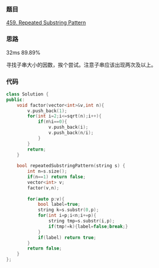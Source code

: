 ### 题目
[459. Repeated Substring Pattern](https://leetcode-cn.com/problems/repeated-substring-pattern/submissions/)
### 思路
32ms 89.89%

寻找子串大小的因数，挨个尝试。注意子串应该出现两次及以上。
### 代码
```c++
class Solution {
public:
    void factor(vector<int>&v,int n){
        v.push_back(1);
        for(int i=2;i<=sqrt(n);i++){
            if(n%i==0){
                v.push_back(i);
                v.push_back(n/i);
            }
        }
        return;
    }
    
    bool repeatedSubstringPattern(string s) {
        int n=s.size();
        if(n==1) return false;
        vector<int> v;
        factor(v,n);
        
        for(auto p:v){
            bool label=true;
            string k=s.substr(0,p);
            for(int i=p;i<n;i+=p){
                string tmp=s.substr(i,p);
                if(tmp!=k){label=false;break;}
            }
            if(label) return true;
        }
        return false;
    }
};
```
